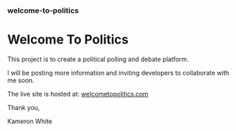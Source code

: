 ### welcome-to-politics

# Welcome To Politics

This project is to create a political polling and debate platform.

I will be posting more information and inviting developers to collaborate with me soon.

The live site is hosted at: [welcometopolitics.com](http://www.welcometopolitics.com)



Thank you,

Kameron White
